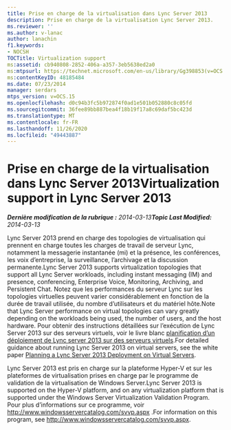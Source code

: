 ```yaml
---
title: Prise en charge de la virtualisation dans Lync Server 2013
description: Prise en charge de la virtualisation Lync Server 2013.
ms.reviewer: ''
ms.author: v-lanac
author: lanachin
f1.keywords:
- NOCSH
TOCTitle: Virtualization support
ms:assetid: cb940808-2852-406a-a357-3eb5638ed2a0
ms:mtpsurl: https://technet.microsoft.com/en-us/library/Gg398853(v=OCS.15)
ms:contentKeyID: 48185484
ms.date: 07/23/2014
manager: serdars
mtps_version: v=OCS.15
ms.openlocfilehash: d0c94b3fc5b972874f0ad1e501b052880c8c05fd
ms.sourcegitcommit: 36fee89bb887bea4f18b19f17a8c69daf5bc423d
ms.translationtype: MT
ms.contentlocale: fr-FR
ms.lasthandoff: 11/26/2020
ms.locfileid: "49443887"
---
```

# <a name="virtualization-support-in-lync-server-2013"></a><span data-ttu-id="3d338-103">Prise en charge de la virtualisation dans Lync Server 2013</span><span class="sxs-lookup"><span data-stu-id="3d338-103">Virtualization support in Lync Server 2013</span></span>

<div data-xmlns="http://www.w3.org/1999/xhtml">

<div class="topic" data-xmlns="http://www.w3.org/1999/xhtml" data-msxsl="urn:schemas-microsoft-com:xslt" data-cs="https://msdn.microsoft.com/">

<div data-asp="https://msdn2.microsoft.com/asp">



</div>

<div id="mainSection">

<div id="mainBody"><span data-ttu-id="3d338-104">

<span> </span></span><span class="sxs-lookup"><span data-stu-id="3d338-104">

<span> </span></span></span>

<span data-ttu-id="3d338-105">_**Dernière modification de la rubrique :** 2014-03-13_</span><span class="sxs-lookup"><span data-stu-id="3d338-105">_**Topic Last Modified:** 2014-03-13_</span></span>

<span data-ttu-id="3d338-106">Lync Server 2013 prend en charge des topologies de virtualisation qui prennent en charge toutes les charges de travail de serveur Lync, notamment la messagerie instantanée (mi) et la présence, les conférences, les voix d’entreprise, la surveillance, l’archivage et la discussion permanente.</span><span class="sxs-lookup"><span data-stu-id="3d338-106">Lync Server 2013 supports virtualization topologies that support all Lync Server workloads, including instant messaging (IM) and presence, conferencing, Enterprise Voice, Monitoring, Archiving, and Persistent Chat.</span></span> <span data-ttu-id="3d338-107">Notez que les performances du serveur Lync sur les topologies virtuelles peuvent varier considérablement en fonction de la durée de travail utilisée, du nombre d’utilisateurs et du matériel hôte.</span><span class="sxs-lookup"><span data-stu-id="3d338-107">Note that Lync Server performance on virtual topologies can vary greatly depending on the workloads being used, the number of users, and the host hardware.</span></span> <span data-ttu-id="3d338-108">Pour obtenir des instructions détaillées sur l’exécution de Lync Server 2013 sur des serveurs virtuels, voir le livre blanc [planification d’un déploiement de Lync server 2013 sur des serveurs virtuels](https://www.microsoft.com/download/details.aspx?id=41936).</span><span class="sxs-lookup"><span data-stu-id="3d338-108">For detailed guidance about running Lync Server 2013 on virtual servers, see the white paper [Planning a Lync Server 2013 Deployment on Virtual Servers](https://www.microsoft.com/download/details.aspx?id=41936).</span></span>

<span data-ttu-id="3d338-109">Lync Server 2013 est pris en charge sur la plateforme Hyper-V et sur les plateformes de virtualisation prises en charge par le programme de validation de la virtualisation de Windows Server.</span><span class="sxs-lookup"><span data-stu-id="3d338-109">Lync Server 2013 is supported on the Hyper-V platform, and on any virtualization platform that is supported under the Windows Server Virtualization Validation Program.</span></span> <span data-ttu-id="3d338-110">Pour plus d’informations sur ce programme, voir <http://www.windowsservercatalog.com/svvp.aspx> .</span><span class="sxs-lookup"><span data-stu-id="3d338-110">For information on this program, see <http://www.windowsservercatalog.com/svvp.aspx>.</span></span>

<span data-ttu-id="3d338-111"></div>

<span> </span>

</div>

</div>

</span><span class="sxs-lookup"><span data-stu-id="3d338-111"></div>

<span> </span>

</div>

</div>

</span></span></div>


